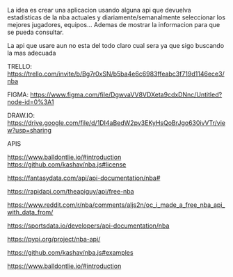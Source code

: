 La idea es crear una aplicacion usando alguna api que devuelva estadisticas de la nba actuales y diariamente/semanalmente seleccionar los mejores jugadores, equipos... Ademas de mostrar la informacion para que se pueda consultar.

La api que usare aun no esta del todo claro cual sera ya que sigo buscando la mas adecuada

TRELLO: https://trello.com/invite/b/Bg7r0xSN/b5ba4e6c6983ffeabc3f719d1146ece3/nba

FIGMA: https://www.figma.com/file/DgwvaVV8VDXeta9cdxDNnc/Untitled?node-id=0%3A1

DRAW.IO: https://drive.google.com/file/d/1DI4aBedW2pv3EKyHsQoBrJgo630ivVTr/view?usp=sharing

APIS

https://www.balldontlie.io/#introduction
https://github.com/kashav/nba.js#license

https://fantasydata.com/api/api-documentation/nba#

https://rapidapi.com/theapiguy/api/free-nba

https://www.reddit.com/r/nba/comments/aljs2n/oc_i_made_a_free_nba_api_with_data_from/

https://sportsdata.io/developers/api-documentation/nba

https://pypi.org/project/nba-api/

https://github.com/kashav/nba.js#examples

https://www.balldontlie.io/#introduction